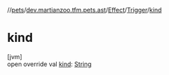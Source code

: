 //[pets](../../../../index.md)/[dev.martianzoo.tfm.pets.ast](../../index.md)/[Effect](../index.md)/[Trigger](index.md)/[kind](kind.md)

# kind

[jvm]\
open override val [kind](kind.md): [String](https://kotlinlang.org/api/latest/jvm/stdlib/kotlin/-string/index.html)
